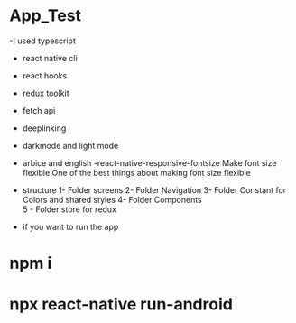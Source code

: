 # App_Test


-I used typescript
- react native cli
- react hooks
- redux toolkit
-  fetch api
- deeplinking 
- darkmode and light mode
- arbice and english 
-react-native-responsive-fontsize Make font size flexible One of the best things about making font size flexible

-   structure
1- Folder screens
2- Folder Navigation 
3- Folder Constant  for  Colors and  shared styles 
4-  Folder Components  
5 - Folder store for redux



- if you want to run the app
# npm i
# npx react-native run-android



